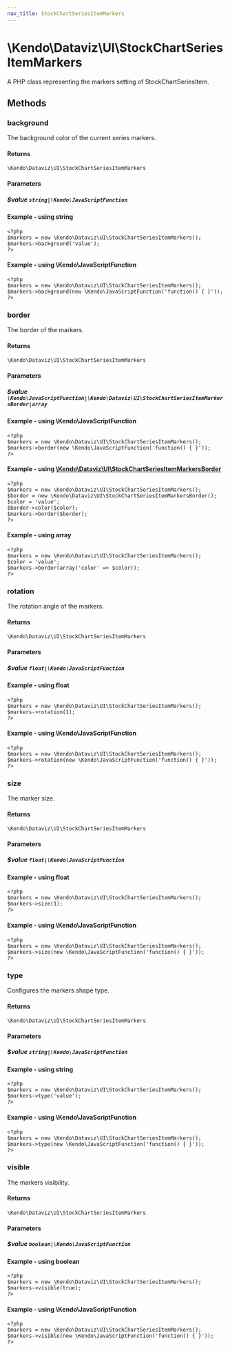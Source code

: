 ```yaml
---
nav_title: StockChartSeriesItemMarkers
---
```


# \Kendo\Dataviz\UI\StockChartSeriesItemMarkers

A PHP class representing the markers setting of StockChartSeriesItem.


## Methods

### background
The background color of the current series markers.

#### Returns
`\Kendo\Dataviz\UI\StockChartSeriesItemMarkers`

#### Parameters

##### $value `string|\Kendo\JavaScriptFunction`



#### Example  - using string
    <?php
    $markers = new \Kendo\Dataviz\UI\StockChartSeriesItemMarkers();
    $markers->background('value');
    ?>

#### Example  - using \Kendo\JavaScriptFunction
    <?php
    $markers = new \Kendo\Dataviz\UI\StockChartSeriesItemMarkers();
    $markers->background(new \Kendo\JavaScriptFunction('function() { }'));
    ?>

### border

The border of the markers.

#### Returns
`\Kendo\Dataviz\UI\StockChartSeriesItemMarkers`

#### Parameters

##### $value `\Kendo\JavaScriptFunction|\Kendo\Dataviz\UI\StockChartSeriesItemMarkersBorder|array`




#### Example  - using \Kendo\JavaScriptFunction
    <?php
    $markers = new \Kendo\Dataviz\UI\StockChartSeriesItemMarkers();
    $markers->border(new \Kendo\JavaScriptFunction('function() { }'));
    ?>


#### Example - using [\Kendo\Dataviz\UI\StockChartSeriesItemMarkersBorder](/kendo-ui/api/wrappers/php/Kendo/Dataviz/UI/StockChartSeriesItemMarkersBorder)
    <?php
    $markers = new \Kendo\Dataviz\UI\StockChartSeriesItemMarkers();
    $border = new \Kendo\Dataviz\UI\StockChartSeriesItemMarkersBorder();
    $color = 'value';
    $border->color($color);
    $markers->border($border);
    ?>

#### Example - using array

    <?php
    $markers = new \Kendo\Dataviz\UI\StockChartSeriesItemMarkers();
    $color = 'value';
    $markers->border(array('color' => $color));
    ?>

### rotation
The rotation angle of the markers.

#### Returns
`\Kendo\Dataviz\UI\StockChartSeriesItemMarkers`

#### Parameters

##### $value `float|\Kendo\JavaScriptFunction`



#### Example  - using float
    <?php
    $markers = new \Kendo\Dataviz\UI\StockChartSeriesItemMarkers();
    $markers->rotation(1);
    ?>

#### Example  - using \Kendo\JavaScriptFunction
    <?php
    $markers = new \Kendo\Dataviz\UI\StockChartSeriesItemMarkers();
    $markers->rotation(new \Kendo\JavaScriptFunction('function() { }'));
    ?>

### size
The marker size.

#### Returns
`\Kendo\Dataviz\UI\StockChartSeriesItemMarkers`

#### Parameters

##### $value `float|\Kendo\JavaScriptFunction`



#### Example  - using float
    <?php
    $markers = new \Kendo\Dataviz\UI\StockChartSeriesItemMarkers();
    $markers->size(1);
    ?>

#### Example  - using \Kendo\JavaScriptFunction
    <?php
    $markers = new \Kendo\Dataviz\UI\StockChartSeriesItemMarkers();
    $markers->size(new \Kendo\JavaScriptFunction('function() { }'));
    ?>

### type
Configures the markers shape type.

#### Returns
`\Kendo\Dataviz\UI\StockChartSeriesItemMarkers`

#### Parameters

##### $value `string|\Kendo\JavaScriptFunction`



#### Example  - using string
    <?php
    $markers = new \Kendo\Dataviz\UI\StockChartSeriesItemMarkers();
    $markers->type('value');
    ?>

#### Example  - using \Kendo\JavaScriptFunction
    <?php
    $markers = new \Kendo\Dataviz\UI\StockChartSeriesItemMarkers();
    $markers->type(new \Kendo\JavaScriptFunction('function() { }'));
    ?>

### visible
The markers visibility.

#### Returns
`\Kendo\Dataviz\UI\StockChartSeriesItemMarkers`

#### Parameters

##### $value `boolean|\Kendo\JavaScriptFunction`



#### Example  - using boolean
    <?php
    $markers = new \Kendo\Dataviz\UI\StockChartSeriesItemMarkers();
    $markers->visible(true);
    ?>

#### Example  - using \Kendo\JavaScriptFunction
    <?php
    $markers = new \Kendo\Dataviz\UI\StockChartSeriesItemMarkers();
    $markers->visible(new \Kendo\JavaScriptFunction('function() { }'));
    ?>

